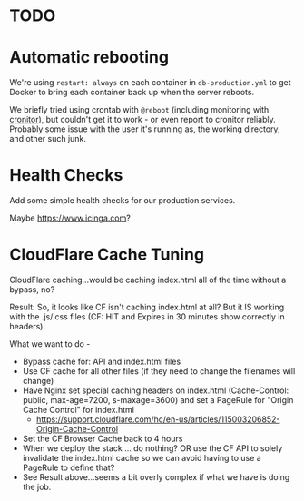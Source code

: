 # TODO

# Automatic rebooting

We're using `restart: always` on each container in `db-production.yml` to get Docker to bring each container back up when the server reboots.

We briefly tried using crontab with `@reboot` (including monitoring with [cronitor](https://cronitor.io)), but couldn't get it to work - or even report to cronitor reliably. Probably some issue with the user it's running as, the working directory, and other such junk.

# Health Checks

Add some simple health checks for our production services.

Maybe https://www.icinga.com?

# CloudFlare Cache Tuning

CloudFlare caching...would be caching index.html all of the time without a bypass, no?

Result: So, it looks like CF isn't caching index.html at all? But it IS working with the .js/.css files (CF: HIT and Expires in 30 minutes show correctly in headers).

What we want to do -

-   Bypass cache for: API and index.html files
-   Use CF cache for all other files (if they need to change the filenames will change)
-   Have Nginx set special caching headers on index.html (Cache-Control: public, max-age=7200, s-maxage=3600) and set a PageRule for "Origin Cache Control" for index.html
    -   https://support.cloudflare.com/hc/en-us/articles/115003206852-Origin-Cache-Control
-   Set the CF Browser Cache back to 4 hours
-   When we deploy the stack ... do nothing? OR use the CF API to solely invalidate the index.html cache so we can avoid having to use a PageRule to define that?
-   See Result above...seems a bit overly complex if what we have is doing the job.
